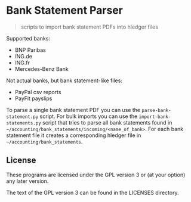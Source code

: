 # Bank Statement Parser

> scripts to import bank statement PDFs into hledger files

Supported banks:

* BNP Paribas
* ING.de
* ING.fr
* Mercedes-Benz Bank

Not actual banks, but bank statement-like files:

* PayPal csv reports
* PayFit payslips

To parse a single bank statement PDF you can use the `parse-bank-statement.py`
script. For bulk imports you can use the `import-bank-statements.py` script
that tries to parse all bank statements found in
`~/accounting/bank_statements/incoming/<name_of_bank>`. For each bank statement
file it creates a corresponding hledger file in `~/accounting/bank_statements`.

## License

These programs are licensed under the GPL version 3 or (at your option)
any later version.

The text of the GPL version 3 can be found in the LICENSES directory.
